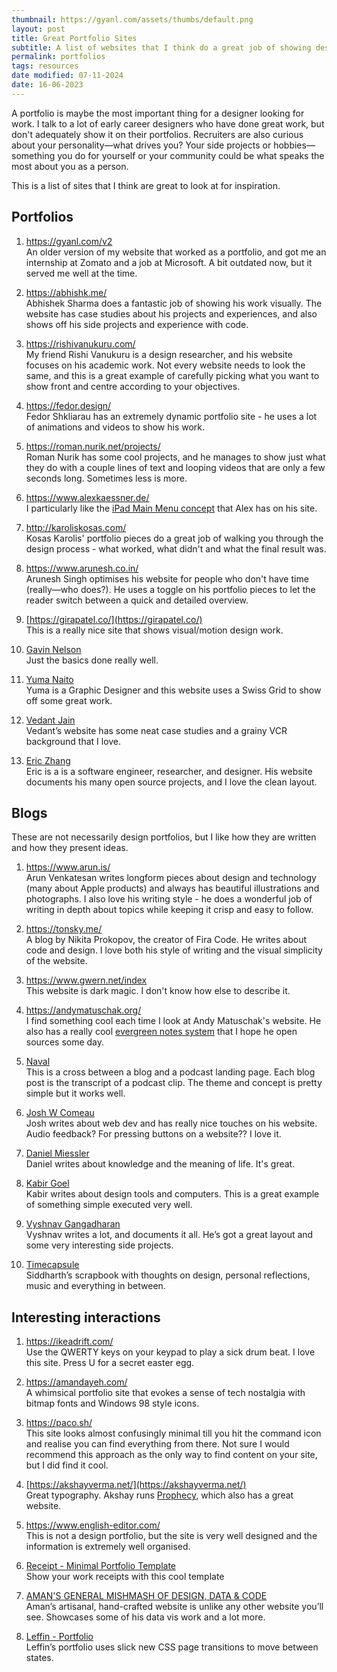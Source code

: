 ```yaml
---
thumbnail: https://gyanl.com/assets/thumbs/default.png
layout: post
title: Great Portfolio Sites
subtitle: A list of websites that I think do a great job of showing design work.
permalink: portfolios
tags: resources
date modified: 07-11-2024
date: 16-06-2023
---
```


A portfolio is maybe the most important thing for a designer looking for work. I talk to a lot of early career designers who have done great work, but don't adequately show it on their portfolios. Recruiters are also curious about your personality—what drives you? Your side projects or hobbies—something you do for yourself or your community could be what speaks the most about you as a person. 

This is a list of sites that I think are great to look at for inspiration.

## Portfolios

1. <https://gyanl.com/v2> <br>An older version of my website that worked as a portfolio, and got me an internship at Zomato and a job at Microsoft. A bit outdated now, but it served me well at the time.

2. <https://abhishk.me/> <br>Abhishek Sharma does a fantastic job of showing his work visually. The website has case studies about his projects and experiences, and also shows off his side projects and experience with code.

3. <https://rishivanukuru.com/> <br>My friend Rishi Vanukuru is a design researcher, and his website focuses on his academic work. Not every website needs to look the same, and this is a great example of carefully picking what you want to show front and centre according to your objectives.

4. <https://fedor.design/> <br>Fedor Shkliarau has an extremely dynamic portfolio site - he uses a lot of animations and videos to show his work.

5. <https://roman.nurik.net/projects/><br>Roman Nurik has some cool projects, and he manages to show just what they do with a couple lines of text and looping videos that are only a few seconds long. Sometimes less is more.

6. <https://www.alexkaessner.de/><br>I particularly like the [iPad Main Menu concept](https://ipadmenu.study/) that Alex has on his site.

7. <http://karoliskosas.com/><br>Kosas Karolis' portfolio pieces do a great job of walking you through the design process - what worked, what didn't and what the final result was.

8. <https://www.arunesh.co.in/><br>Arunesh Singh optimises his website for people who don't have time (really—who does?). He uses a toggle on his portfolio pieces to let the reader switch between a quick and detailed overview.

9. [https://girapatel.co/](https://girapatel.co/)<br>This is a really nice site that shows visual/motion design work.

10. [Gavin Nelson](https://nelson.co/)<br>Just the basics done really well.  
    
11. [Yuma Naito](https://yumanaito.com/) <br>Yuma is a Graphic Designer and this website uses a Swiss Grid to show off some great work.
    
12. [Vedant Jain](https://www.vedantja.in/)<br>Vedant’s website has some neat case studies and a grainy VCR background that I love.
    
13. [Eric Zhang](https://www.ekzhang.com)<br>Eric is a is a software engineer, researcher, and designer. His website documents his many open source projects, and I love the clean layout.

## Blogs

These are not necessarily design portfolios, but I like how they are written and how they present ideas.

1. <https://www.arun.is/><br>Arun Venkatesan writes longform pieces about design and technology (many about Apple products) and always has beautiful illustrations and photographs. I also love his writing style - he does a wonderful job of writing in depth about topics while keeping it crisp and easy to follow.

2. <https://tonsky.me/><br>A blog by Nikita Prokopov, the creator of Fira Code. He writes about code and design. I love both his style of writing and the visual simplicity of the website.

3. <https://www.gwern.net/index><br>This website is dark magic. I don't know how else to describe it.

4. <https://andymatuschak.org/><br>I find something cool each time I look at Andy Matuschak's website. He also has a really cool [evergreen notes system](https://notes.andymatuschak.org/z4SDCZQeRo4xFEQ8H4qrSqd68ucpgE6LU155C) that I hope he open sources some day.

5. [Naval](https://nav.al/)<br>This is a cross between a blog and a podcast landing page. Each blog post is the transcript of a podcast clip. The theme and concept is pretty simple but it works well.

6. [Josh W Comeau](https://www.joshwcomeau.com/)<br>Josh writes about web dev and has really nice touches on his website. Audio feedback? For pressing buttons on a website?? I love it.

7. [Daniel Miessler](https://danielmiessler.com/)<br>Daniel writes about knowledge and the meaning of life. It's great.  
   
8. [Kabir Goel](https://kabir.computer/)<br>Kabir writes about design tools and computers. This is a great example of something simple executed very well.  
   
10. [Vyshnav Gangadharan](https://vyshnav.xyz/blog/)<br>Vyshnav writes a lot, and documents it all. He’s got a great layout and some very interesting side projects.

11. [Timecapsule](https://timecapsule.co.in/)<br>Siddharth’s scrapbook with thoughts on design, personal reflections, music and everything in between.

## Interesting interactions

1. <https://ikeadrift.com/><br>Use the QWERTY keys on your keypad to play a sick drum beat. I love this site. Press U for a secret easter egg.

2. <https://amandayeh.com/><br>A whimsical portfolio site that evokes a sense of tech nostalgia with bitmap fonts and Windows 98 style icons.

3. <https://paco.sh/><br>This site looks almost confusingly minimal till you hit the command icon and realise you can find everything from there. Not sure I would recommend this approach as the only way to find content on your site, but I did find it cool.

4. [https://akshayverma.net/](https://akshayverma.net/)<br>Great typography. Akshay runs [Prophecy](https://prophecy.one/), which also has a great website.

5. <https://www.english-editor.com/><br>This is not a design portfolio, but the site is very well designed and the information is extremely well organised.

6. [Receipt - Minimal Portfolio Template](https://receipt.framer.website)<br>Show your work receipts with this cool template

7. [AMAN'S GENERAL MISHMASH OF DESIGN, DATA & CODE](https://aman.bh/)<br>Aman’s artisanal, hand-crafted website is unlike any other website you’ll see. Showcases some of his data vis work and a lot more. 

8. [Leffin - Portfolio](https://leff.in/)<br>Leffin’s portfolio uses slick new CSS page transitions to move between states.
